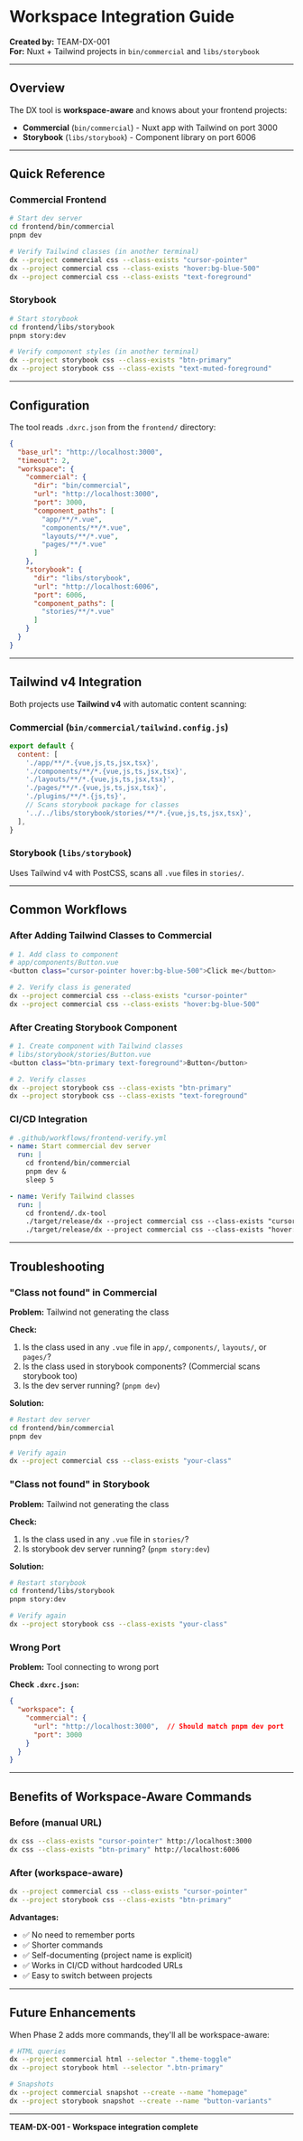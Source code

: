 # Workspace Integration Guide

**Created by:** TEAM-DX-001  
**For:** Nuxt + Tailwind projects in `bin/commercial` and `libs/storybook`

---

## Overview

The DX tool is **workspace-aware** and knows about your frontend projects:

- **Commercial** (`bin/commercial`) - Nuxt app with Tailwind on port 3000
- **Storybook** (`libs/storybook`) - Component library on port 6006

---

## Quick Reference

### Commercial Frontend

```bash
# Start dev server
cd frontend/bin/commercial
pnpm dev

# Verify Tailwind classes (in another terminal)
dx --project commercial css --class-exists "cursor-pointer"
dx --project commercial css --class-exists "hover:bg-blue-500"
dx --project commercial css --class-exists "text-foreground"
```

### Storybook

```bash
# Start storybook
cd frontend/libs/storybook
pnpm story:dev

# Verify component styles (in another terminal)
dx --project storybook css --class-exists "btn-primary"
dx --project storybook css --class-exists "text-muted-foreground"
```

---

## Configuration

The tool reads `.dxrc.json` from the `frontend/` directory:

```json
{
  "base_url": "http://localhost:3000",
  "timeout": 2,
  "workspace": {
    "commercial": {
      "dir": "bin/commercial",
      "url": "http://localhost:3000",
      "port": 3000,
      "component_paths": [
        "app/**/*.vue",
        "components/**/*.vue",
        "layouts/**/*.vue",
        "pages/**/*.vue"
      ]
    },
    "storybook": {
      "dir": "libs/storybook",
      "url": "http://localhost:6006",
      "port": 6006,
      "component_paths": [
        "stories/**/*.vue"
      ]
    }
  }
}
```

---

## Tailwind v4 Integration

Both projects use **Tailwind v4** with automatic content scanning:

### Commercial (`bin/commercial/tailwind.config.js`)
```javascript
export default {
  content: [
    './app/**/*.{vue,js,ts,jsx,tsx}',
    './components/**/*.{vue,js,ts,jsx,tsx}',
    './layouts/**/*.{vue,js,ts,jsx,tsx}',
    './pages/**/*.{vue,js,ts,jsx,tsx}',
    './plugins/**/*.{js,ts}',
    // Scans storybook package for classes
    '../../libs/storybook/stories/**/*.{vue,js,ts,jsx,tsx}',
  ],
}
```

### Storybook (`libs/storybook`)
Uses Tailwind v4 with PostCSS, scans all `.vue` files in `stories/`.

---

## Common Workflows

### After Adding Tailwind Classes to Commercial

```bash
# 1. Add class to component
# app/components/Button.vue
<button class="cursor-pointer hover:bg-blue-500">Click me</button>

# 2. Verify class is generated
dx --project commercial css --class-exists "cursor-pointer"
dx --project commercial css --class-exists "hover:bg-blue-500"
```

### After Creating Storybook Component

```bash
# 1. Create component with Tailwind classes
# libs/storybook/stories/Button.vue
<button class="btn-primary text-foreground">Button</button>

# 2. Verify classes
dx --project storybook css --class-exists "btn-primary"
dx --project storybook css --class-exists "text-foreground"
```

### CI/CD Integration

```yaml
# .github/workflows/frontend-verify.yml
- name: Start commercial dev server
  run: |
    cd frontend/bin/commercial
    pnpm dev &
    sleep 5

- name: Verify Tailwind classes
  run: |
    cd frontend/.dx-tool
    ./target/release/dx --project commercial css --class-exists "cursor-pointer"
    ./target/release/dx --project commercial css --class-exists "hover:bg-blue-500"
```

---

## Troubleshooting

### "Class not found" in Commercial

**Problem:** Tailwind not generating the class

**Check:**
1. Is the class used in any `.vue` file in `app/`, `components/`, `layouts/`, or `pages/`?
2. Is the class used in storybook components? (Commercial scans storybook too)
3. Is the dev server running? (`pnpm dev`)

**Solution:**
```bash
# Restart dev server
cd frontend/bin/commercial
pnpm dev

# Verify again
dx --project commercial css --class-exists "your-class"
```

### "Class not found" in Storybook

**Problem:** Tailwind not generating the class

**Check:**
1. Is the class used in any `.vue` file in `stories/`?
2. Is storybook dev server running? (`pnpm story:dev`)

**Solution:**
```bash
# Restart storybook
cd frontend/libs/storybook
pnpm story:dev

# Verify again
dx --project storybook css --class-exists "your-class"
```

### Wrong Port

**Problem:** Tool connecting to wrong port

**Check `.dxrc.json`:**
```json
{
  "workspace": {
    "commercial": {
      "url": "http://localhost:3000",  // Should match pnpm dev port
      "port": 3000
    }
  }
}
```

---

## Benefits of Workspace-Aware Commands

### Before (manual URL)
```bash
dx css --class-exists "cursor-pointer" http://localhost:3000
dx css --class-exists "btn-primary" http://localhost:6006
```

### After (workspace-aware)
```bash
dx --project commercial css --class-exists "cursor-pointer"
dx --project storybook css --class-exists "btn-primary"
```

**Advantages:**
- ✅ No need to remember ports
- ✅ Shorter commands
- ✅ Self-documenting (project name is explicit)
- ✅ Works in CI/CD without hardcoded URLs
- ✅ Easy to switch between projects

---

## Future Enhancements

When Phase 2 adds more commands, they'll all be workspace-aware:

```bash
# HTML queries
dx --project commercial html --selector ".theme-toggle"
dx --project storybook html --selector ".btn-primary"

# Snapshots
dx --project commercial snapshot --create --name "homepage"
dx --project storybook snapshot --create --name "button-variants"
```

---

**TEAM-DX-001 - Workspace integration complete**
